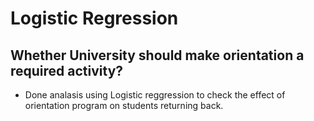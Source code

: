 # Logistic Regression
## Whether University should make orientation a required activity?
- Done analasis using Logistic reggression to check the effect of orientation program on students returning back.